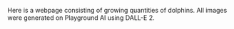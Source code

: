 Here is a webpage consisting of growing quantities of dolphins. All images were generated on Playground AI using DALL-E 2.
